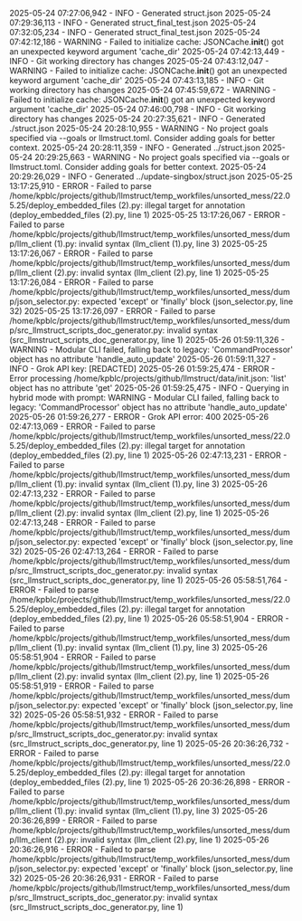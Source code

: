 2025-05-24 07:27:06,942 - INFO - Generated struct.json
2025-05-24 07:29:36,113 - INFO - Generated struct_final_test.json
2025-05-24 07:32:05,234 - INFO - Generated struct_final_test.json
2025-05-24 07:42:12,186 - WARNING - Failed to initialize cache: JSONCache.__init__() got an unexpected keyword argument 'cache_dir'
2025-05-24 07:42:13,449 - INFO - Git working directory has changes
2025-05-24 07:43:12,047 - WARNING - Failed to initialize cache: JSONCache.__init__() got an unexpected keyword argument 'cache_dir'
2025-05-24 07:43:13,185 - INFO - Git working directory has changes
2025-05-24 07:45:59,672 - WARNING - Failed to initialize cache: JSONCache.__init__() got an unexpected keyword argument 'cache_dir'
2025-05-24 07:46:00,798 - INFO - Git working directory has changes
2025-05-24 20:27:35,621 - INFO - Generated ./struct.json
2025-05-24 20:28:10,955 - WARNING - No project goals specified via --goals or llmstruct.toml. Consider adding goals for better context.
2025-05-24 20:28:11,359 - INFO - Generated ../struct.json
2025-05-24 20:29:25,663 - WARNING - No project goals specified via --goals or llmstruct.toml. Consider adding goals for better context.
2025-05-24 20:29:26,029 - INFO - Generated ../update-singbox/struct.json
2025-05-25 13:17:25,910 - ERROR - Failed to parse /home/kpblc/projects/github/llmstruct/temp_workfiles/unsorted_mess/22.05.25/deploy_embedded_files (2).py: illegal target for annotation (deploy_embedded_files (2).py, line 1)
2025-05-25 13:17:26,067 - ERROR - Failed to parse /home/kpblc/projects/github/llmstruct/temp_workfiles/unsorted_mess/dump/llm_client (1).py: invalid syntax (llm_client (1).py, line 3)
2025-05-25 13:17:26,067 - ERROR - Failed to parse /home/kpblc/projects/github/llmstruct/temp_workfiles/unsorted_mess/dump/llm_client (2).py: invalid syntax (llm_client (2).py, line 1)
2025-05-25 13:17:26,084 - ERROR - Failed to parse /home/kpblc/projects/github/llmstruct/temp_workfiles/unsorted_mess/dump/json_selector.py: expected 'except' or 'finally' block (json_selector.py, line 32)
2025-05-25 13:17:26,097 - ERROR - Failed to parse /home/kpblc/projects/github/llmstruct/temp_workfiles/unsorted_mess/dump/src_llmstruct_scripts_doc_generator.py: invalid syntax (src_llmstruct_scripts_doc_generator.py, line 1)
2025-05-26 01:59:11,326 - WARNING - Modular CLI failed, falling back to legacy: 'CommandProcessor' object has no attribute 'handle_auto_update'
2025-05-26 01:59:11,327 - INFO - Grok API key: [REDACTED]
2025-05-26 01:59:25,474 - ERROR - Error processing /home/kpblc/projects/github/llmstruct/data/init.json: 'list' object has no attribute 'get'
2025-05-26 01:59:25,475 - INFO - Querying in hybrid mode with prompt: WARNING - Modular CLI failed, falling back to legacy: 'CommandProcessor' object has no attribute 'handle_auto_update'
2025-05-26 01:59:26,277 - ERROR - Grok API error: 400
2025-05-26 02:47:13,069 - ERROR - Failed to parse /home/kpblc/projects/github/llmstruct/temp_workfiles/unsorted_mess/22.05.25/deploy_embedded_files (2).py: illegal target for annotation (deploy_embedded_files (2).py, line 1)
2025-05-26 02:47:13,231 - ERROR - Failed to parse /home/kpblc/projects/github/llmstruct/temp_workfiles/unsorted_mess/dump/llm_client (1).py: invalid syntax (llm_client (1).py, line 3)
2025-05-26 02:47:13,232 - ERROR - Failed to parse /home/kpblc/projects/github/llmstruct/temp_workfiles/unsorted_mess/dump/llm_client (2).py: invalid syntax (llm_client (2).py, line 1)
2025-05-26 02:47:13,248 - ERROR - Failed to parse /home/kpblc/projects/github/llmstruct/temp_workfiles/unsorted_mess/dump/json_selector.py: expected 'except' or 'finally' block (json_selector.py, line 32)
2025-05-26 02:47:13,264 - ERROR - Failed to parse /home/kpblc/projects/github/llmstruct/temp_workfiles/unsorted_mess/dump/src_llmstruct_scripts_doc_generator.py: invalid syntax (src_llmstruct_scripts_doc_generator.py, line 1)
2025-05-26 05:58:51,764 - ERROR - Failed to parse /home/kpblc/projects/github/llmstruct/temp_workfiles/unsorted_mess/22.05.25/deploy_embedded_files (2).py: illegal target for annotation (deploy_embedded_files (2).py, line 1)
2025-05-26 05:58:51,904 - ERROR - Failed to parse /home/kpblc/projects/github/llmstruct/temp_workfiles/unsorted_mess/dump/llm_client (1).py: invalid syntax (llm_client (1).py, line 3)
2025-05-26 05:58:51,904 - ERROR - Failed to parse /home/kpblc/projects/github/llmstruct/temp_workfiles/unsorted_mess/dump/llm_client (2).py: invalid syntax (llm_client (2).py, line 1)
2025-05-26 05:58:51,919 - ERROR - Failed to parse /home/kpblc/projects/github/llmstruct/temp_workfiles/unsorted_mess/dump/json_selector.py: expected 'except' or 'finally' block (json_selector.py, line 32)
2025-05-26 05:58:51,932 - ERROR - Failed to parse /home/kpblc/projects/github/llmstruct/temp_workfiles/unsorted_mess/dump/src_llmstruct_scripts_doc_generator.py: invalid syntax (src_llmstruct_scripts_doc_generator.py, line 1)
2025-05-26 20:36:26,732 - ERROR - Failed to parse /home/kpblc/projects/github/llmstruct/temp_workfiles/unsorted_mess/22.05.25/deploy_embedded_files (2).py: illegal target for annotation (deploy_embedded_files (2).py, line 1)
2025-05-26 20:36:26,898 - ERROR - Failed to parse /home/kpblc/projects/github/llmstruct/temp_workfiles/unsorted_mess/dump/llm_client (1).py: invalid syntax (llm_client (1).py, line 3)
2025-05-26 20:36:26,899 - ERROR - Failed to parse /home/kpblc/projects/github/llmstruct/temp_workfiles/unsorted_mess/dump/llm_client (2).py: invalid syntax (llm_client (2).py, line 1)
2025-05-26 20:36:26,916 - ERROR - Failed to parse /home/kpblc/projects/github/llmstruct/temp_workfiles/unsorted_mess/dump/json_selector.py: expected 'except' or 'finally' block (json_selector.py, line 32)
2025-05-26 20:36:26,931 - ERROR - Failed to parse /home/kpblc/projects/github/llmstruct/temp_workfiles/unsorted_mess/dump/src_llmstruct_scripts_doc_generator.py: invalid syntax (src_llmstruct_scripts_doc_generator.py, line 1)
